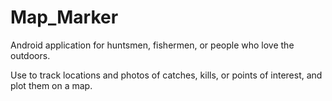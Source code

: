 # Map_Marker
Android application for huntsmen, fishermen, or people who love the outdoors.

Use to track locations and photos of catches, kills, or points of interest, and plot them on a map.
